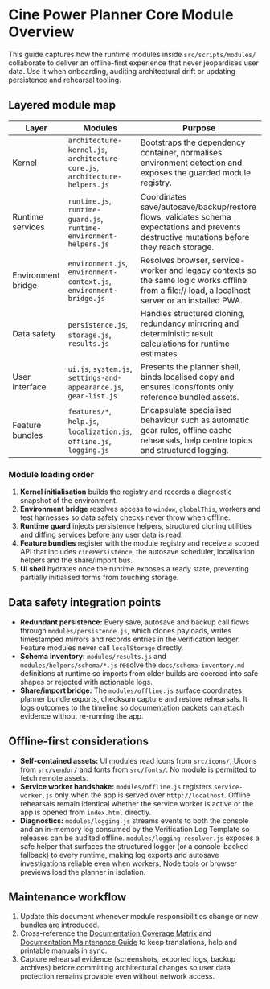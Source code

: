 # Cine Power Planner Core Module Overview

This guide captures how the runtime modules inside `src/scripts/modules/`
collaborate to deliver an offline-first experience that never jeopardises user
data. Use it when onboarding, auditing architectural drift or updating
persistence and rehearsal tooling.

## Layered module map

| Layer | Modules | Purpose |
| --- | --- | --- |
| Kernel | `architecture-kernel.js`, `architecture-core.js`, `architecture-helpers.js` | Bootstraps the dependency container, normalises environment detection and exposes the guarded module registry. |
| Runtime services | `runtime.js`, `runtime-guard.js`, `runtime-environment-helpers.js` | Coordinates save/autosave/backup/restore flows, validates schema expectations and prevents destructive mutations before they reach storage. |
| Environment bridge | `environment.js`, `environment-context.js`, `environment-bridge.js` | Resolves browser, service-worker and legacy contexts so the same logic works offline from a file:// load, a localhost server or an installed PWA. |
| Data safety | `persistence.js`, `storage.js`, `results.js` | Handles structured cloning, redundancy mirroring and deterministic result calculations for runtime estimates. |
| User interface | `ui.js`, `system.js`, `settings-and-appearance.js`, `gear-list.js` | Presents the planner shell, binds localised copy and ensures icons/fonts only reference bundled assets. |
| Feature bundles | `features/*`, `help.js`, `localization.js`, `offline.js`, `logging.js` | Encapsulate specialised behaviour such as automatic gear rules, offline cache rehearsals, help centre topics and structured logging. |

### Module loading order

1. **Kernel initialisation** builds the registry and records a diagnostic snapshot
   of the environment.
2. **Environment bridge** resolves access to `window`, `globalThis`, workers and
   test harnesses so data safety checks never throw when offline.
3. **Runtime guard** injects persistence helpers, structured cloning utilities
   and diffing services before any user data is read.
4. **Feature bundles** register with the module registry and receive a scoped
   API that includes `cinePersistence`, the autosave scheduler, localisation
   helpers and the share/import bus.
5. **UI shell** hydrates once the runtime exposes a ready state, preventing
   partially initialised forms from touching storage.

## Data safety integration points

- **Redundant persistence:** Every save, autosave and backup call flows through
  `modules/persistence.js`, which clones payloads, writes timestamped mirrors
  and records entries in the verification ledger. Feature modules never call
  `localStorage` directly.
- **Schema inventory:** `modules/results.js` and `modules/helpers/schema/*.js`
  resolve the `docs/schema-inventory.md` definitions at runtime so imports from
  older builds are coerced into safe shapes or rejected with actionable logs.
- **Share/import bridge:** The `modules/offline.js` surface coordinates planner
  bundle exports, checksum capture and restore rehearsals. It logs outcomes to
  the timeline so documentation packets can attach evidence without re-running
  the app.

## Offline-first considerations

- **Self-contained assets:** UI modules read icons from `src/icons/`, Uicons
  from `src/vendor/` and fonts from `src/fonts/`. No module is permitted to
  fetch remote assets.
- **Service worker handshake:** `modules/offline.js` registers `service-worker.js`
  only when the app is served over `http://localhost`. Offline rehearsals remain
  identical whether the service worker is active or the app is opened from
  `index.html` directly.
- **Diagnostics:** `modules/logging.js` streams events to both the console and
  an in-memory log consumed by the Verification Log Template so releases can be
  audited offline. `modules/logging-resolver.js` exposes a safe helper that
  surfaces the structured logger (or a console-backed fallback) to every
  runtime, making log exports and autosave investigations reliable even when
  workers, Node tools or browser previews load the planner in isolation.

## Maintenance workflow

1. Update this document whenever module responsibilities change or new bundles
   are introduced.
2. Cross-reference the [Documentation Coverage Matrix](../documentation-coverage-matrix.md)
   and [Documentation Maintenance Guide](../documentation-maintenance.md) to
   keep translations, help and printable manuals in sync.
3. Capture rehearsal evidence (screenshots, exported logs, backup archives)
   before committing architectural changes so user data protection remains
   provable even without network access.
